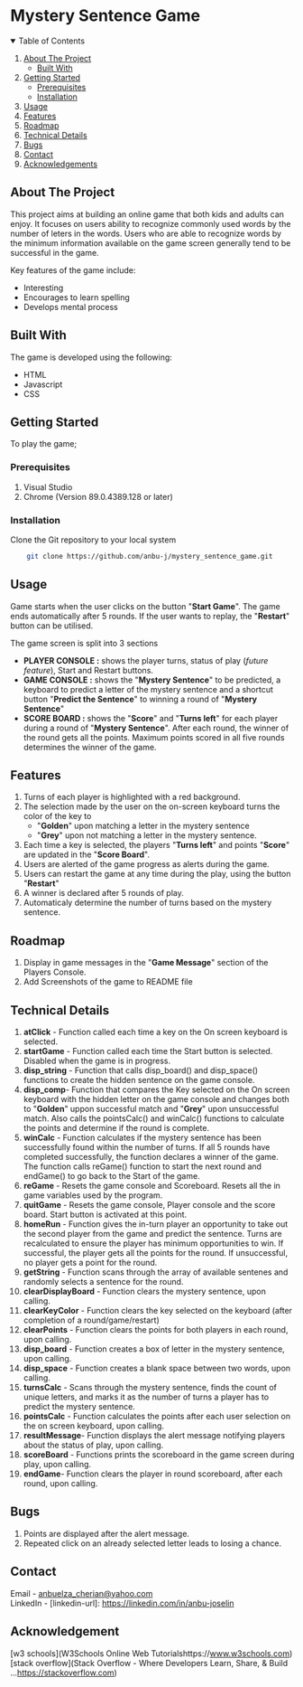 # Mystery Sentence Game
<!-- TABLE OF CONTENTS -->
<details open="open">
  <summary>Table of Contents</summary>
  <ol>
    <li>
      <a href="#about-the-project">About The Project</a>
      <ul>
        <li><a href="#built-with">Built With</a></li>
      </ul>
    </li>
    <li>
      <a href="#getting-started">Getting Started</a>
      <ul>
        <li><a href="#prerequisites">Prerequisites</a></li>
        <li><a href="#installation">Installation</a></li>
      </ul>
    </li>
    <li><a href="#usage">Usage</a></li>
    <li><a href="#features">Features</a></li>
    <li><a href="#roadmap">Roadmap</a></li>
    <li><a href="#technical-details">Technical Details</a></li>
    <li><a href="#bugs">Bugs</a></li>
    <li><a href="#contact">Contact</a></li>
    <li><a href="#acknowledgements">Acknowledgements</a></li>
  </ol>
</details>

<!-- ABOUT THE PROJECT -->
## About The Project

This project aims at building an online game that both kids and adults can enjoy. It focuses on users ability to recognize commonly used words by the number of leters in the words. Users who are able to recognize words by the minimum information available on the game screen generally tend to be successful in the game. 

Key features of the game include:
* Interesting
* Encourages to learn spelling
* Develops mental process

## Built With
 
The game is developed using the following:
* HTML
* Javascript
* CSS

## Getting Started

To play the game;

### Prerequisites
1. Visual Studio 
2. Chrome (Version 89.0.4389.128 or later)

### Installation
Clone the Git repository to your local system <br>

```bash
    git clone https://github.com/anbu-j/mystery_sentence_game.git 
```

## Usage
Game starts when the user clicks on the button "**Start Game**". The game ends automatically after 5 rounds. If the user wants to replay, the "**Restart**" button can be utilised. 

 The game screen is split into 3 sections 
 * **PLAYER CONSOLE :** shows the player turns, status of play (*future feature*), Start and Restart buttons.
 * **GAME CONSOLE :** shows the "**Mystery Sentence**" to be predicted, a keyboard to predict a letter of the mystery sentence and a shortcut button "**Predict the Sentence**" to winning a round of "**Mystery Sentence**"
 * **SCORE BOARD :** shows the "**Score**" and "**Turns left**" for each player during a round of "**Mystery Sentence**". After each round, the winner of the round gets all the points. Maximum points scored in all five rounds determines the winner of the game.


## Features
1. Turns of each player is highlighted with a red background.
2. The selection made by the user on the on-screen keyboard turns the color of the key to
    * "**Golden**" upon matching a letter in the mystery sentence 
    * "**Grey**" upon not matching a letter in the mystery sentence.
3. Each time a key is selected, the players "**Turns left**"  and points "**Score**" are updated in the "**Score Board**".
4. Users are alerted of the game progress as alerts during the game.
5. Users can restart the game at any time during the play, using the button "**Restart**"
6. A winner is declared after 5 rounds of play.
7. Automaticaly determine the number of turns based on the mystery sentence.

## Roadmap
1. Display in game messages in the "**Game Message**" section of the Players Console.
2. Add Screenshots of the game to README file

## Technical Details
1. **atClick** - Function called each time a key on the On screen keyboard is selected.
2. **startGame** - Function called each time the Start button is selected. Disabled when the game is in progress.
3. **disp_string** - Function that calls disp_board() and disp_space() functions to create the hidden sentence on the game console.
4. **disp_comp**- Function that compares the Key selected on the On screen keyboard with the hidden letter on the game console and changes both to "**Golden**" uppon successful match and "**Grey**" upon unsuccessful match. Also calls the pointsCalc() and winCalc() functions to calculate the points and determine if the round is complete.
5. **winCalc** - Function calculates if the mystery sentence has been successfully found within the number of turns. If all 5 rounds have completed successfully, the function declares a winner of the game. The function calls reGame() function to start the next round and endGame() to go back to the Start of the game.
6. **reGame** - Resets the game console and Scoreboard. Resets all the in game variables used by the program.
7. **quitGame** - Resets the game console, Player console and the score board. Start button is activated at this point.
8. **homeRun** - Function gives the in-turn player an opportunity to take out the second player from the game and predict the sentence. Turns are recalculated to ensure the player has minimum opportunities to win. If successful, the player gets all the points for the round. If unsuccessful, no player gets a point for the round.
9. **getString** - Function scans through the array of available sentenes and randomly selects a sentence for the round.
10. **clearDisplayBoard** - Function clears the mystery sentence, upon calling.
11. **clearKeyColor** - Function clears the key selected on the keyboard (after completion of a round/game/restart)
12. **clearPoints** - Function clears the points for both players in each round, upon calling.
13. **disp_board** - Function creates a box of letter in the mystery sentence, upon calling.
14. **disp_space** - Function creates a blank space between two words, upon calling.
15. **turnsCalc** - Scans through the mystery sentence, finds the count of unique letters, and marks it as the number of turns a player has to predict the mystery sentence.
16. **pointsCalc** - Function calculates the points after each user selection on the on screen keyboard, upon calling.
17. **resultMessage**- Function displays the alert message notifying players about the status of play, upon calling.
18. **scoreBoard** - Functions prints the scoreboard in the game screen during play, upon calling.
19. **endGame**- Function clears the player in round scoreboard, after each round, upon calling.

## Bugs
1. Points are displayed after the alert message.
2. Repeated click on an already selected letter leads to losing a chance.
## Contact
Email - anbuelza_cherian@yahoo.com <br>
LinkedIn - [linkedin-url]: https://linkedin.com/in/anbu-joselin
## Acknowledgement
[w3 schools](W3Schools Online Web Tutorialshttps://www.w3schools.com) <br>
[stack overflow](Stack Overflow - Where Developers Learn, Share, & Build ...https://stackoverflow.com)
<!-- PROJECT SHIELDS -->
<!-- [![Contributors][contributors-shield]][contributors-url]
[![Forks][forks-shield]][forks-url]
[![Stargazers][stars-shield]][stars-url]
[![Issues][issues-shield]][issues-url]
[![MIT License][license-shield]][license-url]
[![LinkedIn][linkedin-shield]][linkedin-url] -->